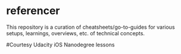 # referencer

This repository is a curation of cheatsheets/go-to-guides for various setups, learnings, overviews, etc. of technical concepts.

#Courtesy
Udacity iOS Nanodegree lessons
